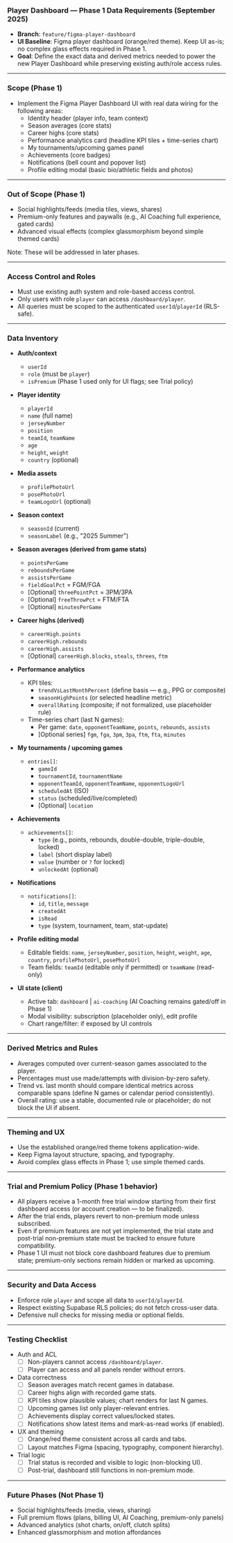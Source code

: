 ### Player Dashboard — Phase 1 Data Requirements (September 2025)

- **Branch**: `feature/figma-player-dashboard`
- **UI Baseline**: Figma player dashboard (orange/red theme). Keep UI as-is; no complex glass effects required in Phase 1.
- **Goal**: Define the exact data and derived metrics needed to power the new Player Dashboard while preserving existing auth/role access rules.

---

### Scope (Phase 1)

- Implement the Figma Player Dashboard UI with real data wiring for the following areas:
  - Identity header (player info, team context)
  - Season averages (core stats)
  - Career highs (core stats)
  - Performance analytics card (headline KPI tiles + time-series chart)
  - My tournaments/upcoming games panel
  - Achievements (core badges)
  - Notifications (bell count and popover list)
  - Profile editing modal (basic bio/athletic fields and photos)

---

### Out of Scope (Phase 1)

- Social highlights/feeds (media tiles, views, shares)
- Premium-only features and paywalls (e.g., AI Coaching full experience, gated cards)
- Advanced visual effects (complex glassmorphism beyond simple themed cards)

Note: These will be addressed in later phases.

---

### Access Control and Roles

- Must use existing auth system and role-based access control.
- Only users with role `player` can access `/dashboard/player`.
- All queries must be scoped to the authenticated `userId`/`playerId` (RLS-safe).

---

### Data Inventory

- **Auth/context**
  - `userId`
  - `role` (must be `player`)
  - `isPremium` (Phase 1 used only for UI flags; see Trial policy)

- **Player identity**
  - `playerId`
  - `name` (full name)
  - `jerseyNumber`
  - `position`
  - `teamId`, `teamName`
  - `age`
  - `height`, `weight`
  - `country` (optional)

- **Media assets**
  - `profilePhotoUrl`
  - `posePhotoUrl`
  - `teamLogoUrl` (optional)

- **Season context**
  - `seasonId` (current)
  - `seasonLabel` (e.g., "2025 Summer")

- **Season averages (derived from game stats)**
  - `pointsPerGame`
  - `reboundsPerGame`
  - `assistsPerGame`
  - `fieldGoalPct` = FGM/FGA
  - [Optional] `threePointPct` = 3PM/3PA
  - [Optional] `freeThrowPct` = FTM/FTA
  - [Optional] `minutesPerGame`

- **Career highs (derived)**
  - `careerHigh.points`
  - `careerHigh.rebounds`
  - `careerHigh.assists`
  - [Optional] `careerHigh.blocks`, `steals`, `threes`, `ftm`

- **Performance analytics**
  - KPI tiles:
    - `trendVsLastMonthPercent` (define basis — e.g., PPG or composite)
    - `seasonHighPoints` (or selected headline metric)
    - `overallRating` (composite; if not formalized, use placeholder rule)
  - Time-series chart (last N games):
    - Per game: `date`, `opponentTeamName`, `points`, `rebounds`, `assists`
    - [Optional series] `fgm`, `fga`, `3pm`, `3pa`, `ftm`, `fta`, `minutes`

- **My tournaments / upcoming games**
  - `entries[]`:
    - `gameId`
    - `tournamentId`, `tournamentName`
    - `opponentTeamId`, `opponentTeamName`, `opponentLogoUrl`
    - `scheduledAt` (ISO)
    - `status` (scheduled/live/completed)
    - [Optional] `location`

- **Achievements**
  - `achievements[]`:
    - `type` (e.g., points, rebounds, double-double, triple-double, locked)
    - `label` (short display label)
    - `value` (number or `?` for locked)
    - `unlockedAt` (optional)

- **Notifications**
  - `notifications[]`:
    - `id`, `title`, `message`
    - `createdAt`
    - `isRead`
    - `type` (system, tournament, team, stat-update)

- **Profile editing modal**
  - Editable fields: `name`, `jerseyNumber`, `position`, `height`, `weight`, `age`, `country`, `profilePhotoUrl`, `posePhotoUrl`
  - Team fields: `teamId` (editable only if permitted) or `teamName` (read-only)

- **UI state (client)**
  - Active tab: `dashboard` | `ai-coaching` (AI Coaching remains gated/off in Phase 1)
  - Modal visibility: subscription (placeholder only), edit profile
  - Chart range/filter: if exposed by UI controls

---

### Derived Metrics and Rules

- Averages computed over current-season games associated to the player.
- Percentages must use made/attempts with division-by-zero safety.
- Trend vs. last month should compare identical metrics across comparable spans (define N games or calendar period consistently).
- Overall rating: use a stable, documented rule or placeholder; do not block the UI if absent.

---

### Theming and UX

- Use the established orange/red theme tokens application-wide.
- Keep Figma layout structure, spacing, and typography.
- Avoid complex glass effects in Phase 1; use simple themed cards.

---

### Trial and Premium Policy (Phase 1 behavior)

- All players receive a 1-month free trial window starting from their first dashboard access (or account creation — to be finalized).
- After the trial ends, players revert to non-premium mode unless subscribed.
- Even if premium features are not yet implemented, the trial state and post-trial non-premium state must be tracked to ensure future compatibility.
- Phase 1 UI must not block core dashboard features due to premium state; premium-only sections remain hidden or marked as upcoming.

---

### Security and Data Access

- Enforce role `player` and scope all data to `userId/playerId`.
- Respect existing Supabase RLS policies; do not fetch cross-user data.
- Defensive null checks for missing media or optional fields.

---

### Testing Checklist

- Auth and ACL
  - [ ] Non-players cannot access `/dashboard/player`.
  - [ ] Player can access and all panels render without errors.

- Data correctness
  - [ ] Season averages match recent games in database.
  - [ ] Career highs align with recorded game stats.
  - [ ] KPI tiles show plausible values; chart renders for last N games.
  - [ ] Upcoming games list only player-relevant entries.
  - [ ] Achievements display correct values/locked states.
  - [ ] Notifications show latest items and mark-as-read works (if enabled).

- UX and theming
  - [ ] Orange/red theme consistent across all cards and tabs.
  - [ ] Layout matches Figma (spacing, typography, component hierarchy).

- Trial logic
  - [ ] Trial status is recorded and visible to logic (non-blocking UI).
  - [ ] Post-trial, dashboard still functions in non-premium mode.

---

### Future Phases (Not Phase 1)

- Social highlights/feeds (media, views, sharing)
- Full premium flows (plans, billing UI, AI Coaching, premium-only panels)
- Advanced analytics (shot charts, on/off, clutch splits)
- Enhanced glassmorphism and motion affordances


